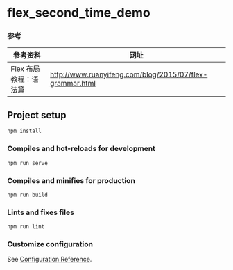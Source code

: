 # flex_second_time_demo

### 参考
参考资料 | 网址
--- | ---
Flex 布局教程：语法篇 | http://www.ruanyifeng.com/blog/2015/07/flex-grammar.html

## Project setup
```
npm install
```

### Compiles and hot-reloads for development
```
npm run serve
```

### Compiles and minifies for production
```
npm run build
```

### Lints and fixes files
```
npm run lint
```

### Customize configuration
See [Configuration Reference](https://cli.vuejs.org/config/).
